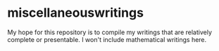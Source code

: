# miscellaneouswritings
My hope for this repository is to compile my writings that are relatively complete or presentable. I won't include mathematical writings here.
